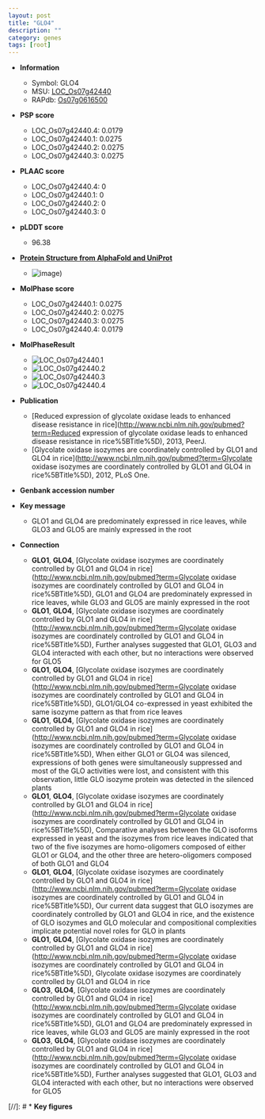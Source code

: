 ```yaml
---
layout: post
title: "GLO4"
description: ""
category: genes
tags: [root]
---
```


* **Information**  
    + Symbol: GLO4  
    + MSU: [LOC_Os07g42440](http://rice.plantbiology.msu.edu/cgi-bin/ORF_infopage.cgi?orf=LOC_Os07g42440)  
    + RAPdb: [Os07g0616500](http://rapdb.dna.affrc.go.jp/viewer/gbrowse_details/irgsp1?name=Os07g0616500)  

* **PSP score**  
    + LOC_Os07g42440.4: 0.0179 
    + LOC_Os07g42440.1: 0.0275 
    + LOC_Os07g42440.2: 0.0275 
    + LOC_Os07g42440.3: 0.0275 

* **PLAAC score**  
    + LOC_Os07g42440.4: 0 
    + LOC_Os07g42440.1: 0 
    + LOC_Os07g42440.2: 0 
    + LOC_Os07g42440.3: 0 

* **pLDDT score**
    + 96.38

* **[Protein Structure from AlphaFold and UniProt](https://www.uniprot.org/uniprotkb/Q8H3I4/entry#structure)**
    + ![image](https://ricepsp.github.io/images/Q8/AF-Q8H3I4-F1.png))

* **MolPhase score**
    + LOC_Os07g42440.1: 0.0275
    + LOC_Os07g42440.2: 0.0275
    + LOC_Os07g42440.3: 0.0275
    + LOC_Os07g42440.4: 0.0179

* **MolPhaseResult**
    + ![LOC_Os07g42440.1](https://ricepsp.github.io/pictures/LOC_Os07g/LOC_Os07g42440.1.png)
    + ![LOC_Os07g42440.2](https://ricepsp.github.io/pictures/LOC_Os07g/LOC_Os07g42440.2.png)
    + ![LOC_Os07g42440.3](https://ricepsp.github.io/pictures/LOC_Os07g/LOC_Os07g42440.3.png)
    + ![LOC_Os07g42440.4](https://ricepsp.github.io/pictures/LOC_Os07g/LOC_Os07g42440.4.png)

* **Publication**  
    + [Reduced expression of glycolate oxidase leads to enhanced disease resistance in rice](http://www.ncbi.nlm.nih.gov/pubmed?term=Reduced expression of glycolate oxidase leads to enhanced disease resistance in rice%5BTitle%5D), 2013, PeerJ.
    + [Glycolate oxidase isozymes are coordinately controlled by GLO1 and GLO4 in rice](http://www.ncbi.nlm.nih.gov/pubmed?term=Glycolate oxidase isozymes are coordinately controlled by GLO1 and GLO4 in rice%5BTitle%5D), 2012, PLoS One.

* **Genbank accession number**  

* **Key message**  
    + GLO1 and GLO4 are predominately expressed in rice leaves, while GLO3 and GLO5 are mainly expressed in the root

* **Connection**  
    + __GLO1__, __GLO4__, [Glycolate oxidase isozymes are coordinately controlled by GLO1 and GLO4 in rice](http://www.ncbi.nlm.nih.gov/pubmed?term=Glycolate oxidase isozymes are coordinately controlled by GLO1 and GLO4 in rice%5BTitle%5D), GLO1 and GLO4 are predominately expressed in rice leaves, while GLO3 and GLO5 are mainly expressed in the root
    + __GLO1__, __GLO4__, [Glycolate oxidase isozymes are coordinately controlled by GLO1 and GLO4 in rice](http://www.ncbi.nlm.nih.gov/pubmed?term=Glycolate oxidase isozymes are coordinately controlled by GLO1 and GLO4 in rice%5BTitle%5D), Further analyses suggested that GLO1, GLO3 and GLO4 interacted with each other, but no interactions were observed for GLO5
    + __GLO1__, __GLO4__, [Glycolate oxidase isozymes are coordinately controlled by GLO1 and GLO4 in rice](http://www.ncbi.nlm.nih.gov/pubmed?term=Glycolate oxidase isozymes are coordinately controlled by GLO1 and GLO4 in rice%5BTitle%5D), GLO1/GLO4 co-expressed in yeast exhibited the same isozyme pattern as that from rice leaves
    + __GLO1__, __GLO4__, [Glycolate oxidase isozymes are coordinately controlled by GLO1 and GLO4 in rice](http://www.ncbi.nlm.nih.gov/pubmed?term=Glycolate oxidase isozymes are coordinately controlled by GLO1 and GLO4 in rice%5BTitle%5D), When either GLO1 or GLO4 was silenced, expressions of both genes were simultaneously suppressed and most of the GLO activities were lost, and consistent with this observation, little GLO isozyme protein was detected in the silenced plants
    + __GLO1__, __GLO4__, [Glycolate oxidase isozymes are coordinately controlled by GLO1 and GLO4 in rice](http://www.ncbi.nlm.nih.gov/pubmed?term=Glycolate oxidase isozymes are coordinately controlled by GLO1 and GLO4 in rice%5BTitle%5D), Comparative analyses between the GLO isoforms expressed in yeast and the isozymes from rice leaves indicated that two of the five isozymes are homo-oligomers composed of either GLO1 or GLO4, and the other three are hetero-oligomers composed of both GLO1 and GLO4
    + __GLO1__, __GLO4__, [Glycolate oxidase isozymes are coordinately controlled by GLO1 and GLO4 in rice](http://www.ncbi.nlm.nih.gov/pubmed?term=Glycolate oxidase isozymes are coordinately controlled by GLO1 and GLO4 in rice%5BTitle%5D), Our current data suggest that GLO isozymes are coordinately controlled by GLO1 and GLO4 in rice, and the existence of GLO isozymes and GLO molecular and compositional complexities implicate potential novel roles for GLO in plants
    + __GLO1__, __GLO4__, [Glycolate oxidase isozymes are coordinately controlled by GLO1 and GLO4 in rice](http://www.ncbi.nlm.nih.gov/pubmed?term=Glycolate oxidase isozymes are coordinately controlled by GLO1 and GLO4 in rice%5BTitle%5D), Glycolate oxidase isozymes are coordinately controlled by GLO1 and GLO4 in rice
    + __GLO3__, __GLO4__, [Glycolate oxidase isozymes are coordinately controlled by GLO1 and GLO4 in rice](http://www.ncbi.nlm.nih.gov/pubmed?term=Glycolate oxidase isozymes are coordinately controlled by GLO1 and GLO4 in rice%5BTitle%5D), GLO1 and GLO4 are predominately expressed in rice leaves, while GLO3 and GLO5 are mainly expressed in the root
    + __GLO3__, __GLO4__, [Glycolate oxidase isozymes are coordinately controlled by GLO1 and GLO4 in rice](http://www.ncbi.nlm.nih.gov/pubmed?term=Glycolate oxidase isozymes are coordinately controlled by GLO1 and GLO4 in rice%5BTitle%5D), Further analyses suggested that GLO1, GLO3 and GLO4 interacted with each other, but no interactions were observed for GLO5

[//]: # * **Key figures**  


